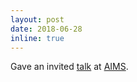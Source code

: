 ```yaml
---
layout: post
date: 2018-06-28
inline: true
---
```


Gave an invited <a class="page-link" href="{{ '/assets/pdf/aims_2018.pdf' | prepend: site.baseurl | prepend: site.url }}">talk</a> at <a href="https://aims.ac.za/">AIMS</a>. 
